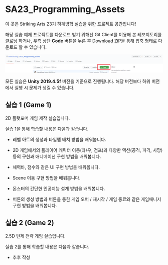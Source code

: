 # SA23_Programming_Assets
이 곳은 Striking Arts 23기 하계방학 실습을 위한 프로젝트 공간입니다!

해당 실습 예제 프로젝트를 다운로드 받기 위해선 Git Client를 이용해 본 레포지토리를 클로닝 하거나, 우측 상단 **Code** 버튼을 누른 후 Download ZiP을 통해 압축 형태로 다운로드 할 수 있습니다.

![](./PageImage/Image01.PNG)



모든 실습은 **Unity 2019.4.5f** 버전을 기준으로 진행됩니다. 해당 버전보다 하위 버전에서 실행 시 문제가 생길 수 있습니다.

## 실습 1 (Game 1)

2D 플랫포머 게임 제작 실습입니다.

실습 1을 통해 학습할 내용은 다음과 같습니다.

*   레벨 아트의 생성과 타일맵 배치 방법을 배워봅니다.

*   2D 게임에서의 플레이어 캐릭터 이동(좌/우, 점프)과 다양한 액션(공격, 피격, 사망)등의 구현과 애니메이션 구현 방법을 배워봅니다.

*   체력바, 점수와 같은 UI 구현 방법을 배워봅니다.
*   Scene 이동 구현 방법을 배워봅니다.
*   몬스터의 간단한 인공지능 설계 방법을 배워봅니다.
*   버튼의 생성 방법과 버튼을 통한 게임 오버 / 재시작 / 게임 종료와 같은 게임매니저 구현 방법을 배워봅니다.

## 실습 2 (Game 2)

2.5D 턴제 전략 게임 실습입니다.

실습 2를 통해 학습할 내용은 다음과 같습니다.

*   추후 작성